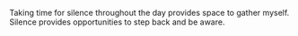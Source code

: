 Taking time for silence throughout the day provides space to gather myself. Silence provides opportunities to step back and be aware.
